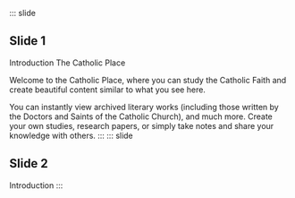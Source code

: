 ::: slide
## Slide 1
Introduction
The Catholic Place

Welcome to the Catholic Place, where you can study the Catholic Faith and create beautiful content similar to what you see here.

You can instantly view archived literary works (including those written by the Doctors and Saints of the Catholic Church), and much more. Create your own studies, research papers, or simply take notes and share your knowledge with others.
:::
::: slide
## Slide 2
Introduction
:::

